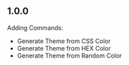 ## 1.0.0

Adding Commands:

- Generate Theme from CSS Color
- Generate Theme from HEX Color
- Generate Theme from Random Color